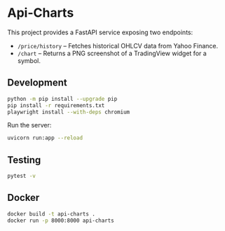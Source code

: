 # Api-Charts

This project provides a FastAPI service exposing two endpoints:

- `/price/history` – Fetches historical OHLCV data from Yahoo Finance.
- `/chart` – Returns a PNG screenshot of a TradingView widget for a symbol.

## Development

```bash
python -m pip install --upgrade pip
pip install -r requirements.txt
playwright install --with-deps chromium
```

Run the server:

```bash
uvicorn run:app --reload
```

## Testing

```bash
pytest -v
```

## Docker

```bash
docker build -t api-charts .
docker run -p 8000:8000 api-charts
```

